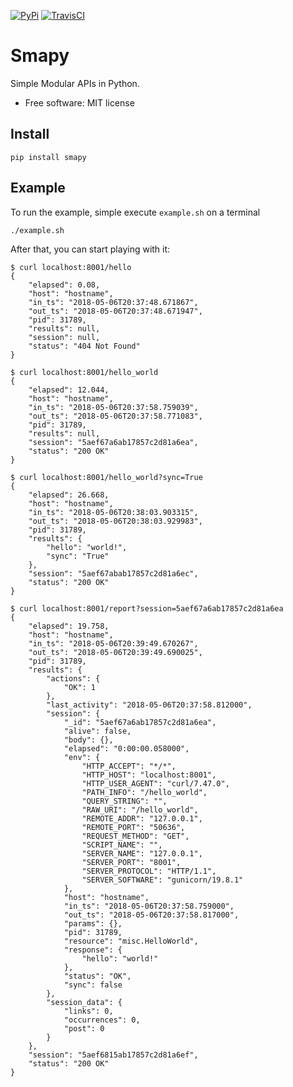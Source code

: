 [![PyPi][pypi-img]][pypi-url]
[![TravisCI][travis-img]][travis-url]

[travis-img]: https://travis-ci.org/csala/smapy.svg?branch=master
[travis-url]: https://travis-ci.org/csala/smapy
[pypi-img]: https://img.shields.io/pypi/v/smapy.svg
[pypi-url]: https://pypi.python.org/pypi/smapy


# Smapy

Simple Modular APIs in Python.

- Free software: MIT license

## Install

```
pip install smapy
```

## Example

To run the example, simple execute `example.sh` on a terminal

```
./example.sh
```

After that, you can start playing with it:

```
$ curl localhost:8001/hello
{
    "elapsed": 0.08,
    "host": "hostname",
    "in_ts": "2018-05-06T20:37:48.671867",
    "out_ts": "2018-05-06T20:37:48.671947",
    "pid": 31789,
    "results": null,
    "session": null,
    "status": "404 Not Found"
}

$ curl localhost:8001/hello_world
{
    "elapsed": 12.044,
    "host": "hostname",
    "in_ts": "2018-05-06T20:37:58.759039",
    "out_ts": "2018-05-06T20:37:58.771083",
    "pid": 31789,
    "results": null,
    "session": "5aef67a6ab17857c2d81a6ea",
    "status": "200 OK"
}

$ curl localhost:8001/hello_world?sync=True
{
    "elapsed": 26.668,
    "host": "hostname",
    "in_ts": "2018-05-06T20:38:03.903315",
    "out_ts": "2018-05-06T20:38:03.929983",
    "pid": 31789,
    "results": {
        "hello": "world!",
        "sync": "True"
    },
    "session": "5aef67abab17857c2d81a6ec",
    "status": "200 OK"
}

$ curl localhost:8001/report?session=5aef67a6ab17857c2d81a6ea
{
    "elapsed": 19.758,
    "host": "hostname",
    "in_ts": "2018-05-06T20:39:49.670267",
    "out_ts": "2018-05-06T20:39:49.690025",
    "pid": 31789,
    "results": {
        "actions": {
            "OK": 1
        },
        "last_activity": "2018-05-06T20:37:58.812000",
        "session": {
            "_id": "5aef67a6ab17857c2d81a6ea",
            "alive": false,
            "body": {},
            "elapsed": "0:00:00.058000",
            "env": {
                "HTTP_ACCEPT": "*/*",
                "HTTP_HOST": "localhost:8001",
                "HTTP_USER_AGENT": "curl/7.47.0",
                "PATH_INFO": "/hello_world",
                "QUERY_STRING": "",
                "RAW_URI": "/hello_world",
                "REMOTE_ADDR": "127.0.0.1",
                "REMOTE_PORT": "50636",
                "REQUEST_METHOD": "GET",
                "SCRIPT_NAME": "",
                "SERVER_NAME": "127.0.0.1",
                "SERVER_PORT": "8001",
                "SERVER_PROTOCOL": "HTTP/1.1",
                "SERVER_SOFTWARE": "gunicorn/19.8.1"
            },
            "host": "hostname",
            "in_ts": "2018-05-06T20:37:58.759000",
            "out_ts": "2018-05-06T20:37:58.817000",
            "params": {},
            "pid": 31789,
            "resource": "misc.HelloWorld",
            "response": {
                "hello": "world!"
            },
            "status": "OK",
            "sync": false
        },
        "session_data": {
            "links": 0,
            "occurrences": 0,
            "post": 0
        }
    },
    "session": "5aef6815ab17857c2d81a6ef",
    "status": "200 OK"
}
```


